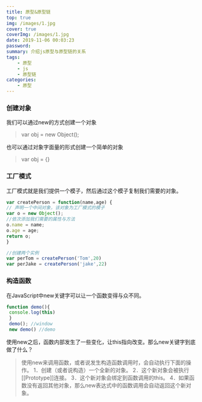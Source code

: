 ```yaml
---
title: 原型&原型链
top: true
img: /images/1.jpg
cover: true
coverImg: /images/1.jpg
date: 2019-11-06 00:03:23
password:
summary: 介绍js原型与原型链的关系
tags:
    - 原型
    - js
    - 原型链
categories:
    - 原型
---
```

### 创建对象
我们可以通过new的方式创建一个对象
> var obj = new Object();

也可以通过对象字面量的形式创建一个简单的对象
> var obj = {}

### 工厂模式
工厂模式就是我们提供一个模子，然后通过这个模子复制我们需要的对象。
```javascript
var createPerson = function(name,age) {
// 声明一个中间对象，该对象为工厂模式的模子
var o = new Object();
//依次添加我们需要的属性与方法
o.name = name;
o.age = age;
return o;
}

//创建两个实例
var perTom = createPerson('Tom',20)
var perJake = createPerson('jake',22)

```
### 构造函数
在JavaScript中new关键字可以让一个函数变得与众不同。
```javascript
function demo(){
 console.log(this)
 }
 demo(); //window
 new demo() //demo
```
使用new之后，函数内部发生了一些变化，让this指向改变。那么new关键字到底做了什么？

> 使用new来调用函数，或者说发生构造函数调用时，会自动执行下面的操作。
1．创建（或者说构造）一个全新的对象。
2．这个新对象会被执行[[Prototype]]连接。
3．这个新对象会绑定到函数调用的this。
4．如果函数没有返回其他对象，那么new表达式中的函数调用会自动返回这个新对象。